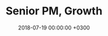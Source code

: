 ---
layout: post
title: Senior PM, Growth
date: 2018-07-19 00:00:00 +0300
start_date_range: May-'21
end_date_range: Jan-'22
description: 
image: 05.jpg
tags: [Work]
---